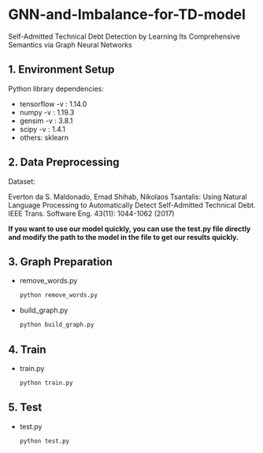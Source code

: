 # GNN-and-Imbalance-for-TD-model

Self-Admitted Technical Debt Detection by Learning Its Comprehensive Semantics via Graph Neural Networks

## 1. Environment Setup

Python library dependencies:

- tensorflow -v : 1.14.0
- numpy -v : 1.19.3
- gensim -v : 3.8.1
- scipy -v : 1.4.1
- others: sklearn

## 2. Data Preprocessing

Dataset:

Everton da S. Maldonado, Emad Shihab, Nikolaos Tsantalis: Using Natural Language Processing to Automatically Detect Self-Admitted Technical Debt. IEEE Trans. Software Eng. 43(11): 1044-1062 (2017)

**If you want to use our model quickly, you can use the test.py file directly and modify the path to the model in the file to get our results quickly.**

## 3. Graph Preparation

- remove_words.py

  ```python
  python remove_words.py 
  ```

<!--If you want to replace the data set, you can use the variable dataset ='dataset name' in the remove_words.py file-->

- build_graph.py

  ```python
  python build_graph.py
  ```

<!--If you want to replace the data set, you can use the variable dataset ='dataset name' in the build_graph.py file-->

## 4. Train

- train.py

  ```python
  python train.py
  ```

<!--If you want to replace the data set, you can use the variable dataset ='dataset name' in the train.py file.There are also a number of parameters that can be modified to suit your needs, such as learning rate, epochs, etc.-->

## 5. Test

- test.py

  ```
  python test.py
  ```

<!--If you want to replace the data set, you can use the variable dataset ='dataset name' in the test.py file.-->